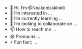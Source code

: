 - 👋 Hi, I’m @Neakonisskibidi
- 👀 I’m interested in ...
- 🌱 I’m currently learning ...
- 💞️ I’m looking to collaborate on ...
- 📫 How to reach me ...
- 😄 Pronouns: ...
- ⚡ Fun fact: ...

<!---
Neakonisskibidi/Neakonisskibidi is a ✨ special ✨ repository because its `README.md` (this file) appears on your GitHub profile.
You can click the Preview link to take a look at your changes.
--->
